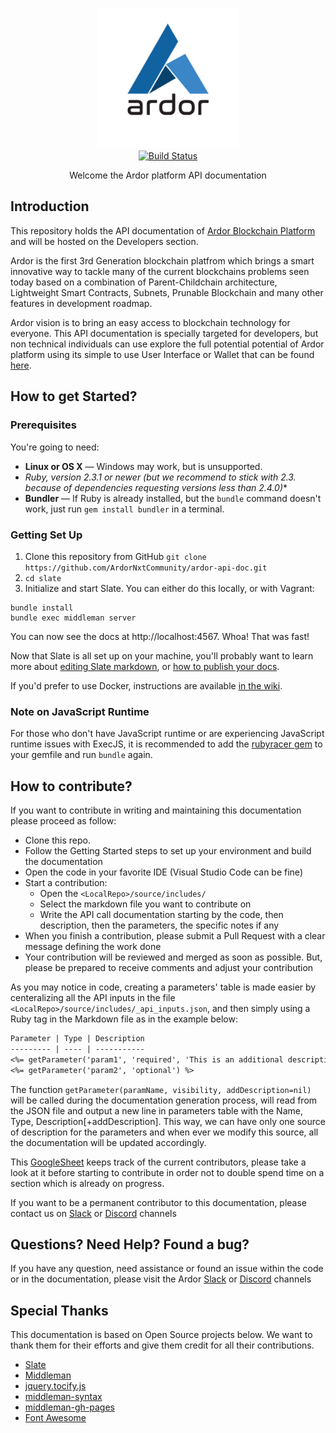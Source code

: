 <p align="center">
  <img src="./source/images/logo.png" alt="Ardor API Documentation" width="226">
  <br>
  <a href="https://travis-ci.org/ArdorNxtCommunity/ardor-api"><img src="https://travis-ci.org/ArdorNxtCommunity/ardor-api.svg?branch=master" alt="Build Status"></a>
</p>

<p align="center">Welcome the Ardor platform API documentation</p>

Introduction
------------

This repository holds the API documentation of [Ardor Blockchain Platform](https://www.ardorplatform.org/) and will be hosted on the Developers section.

Ardor is the first 3rd Generation blockchain platfrom which brings a smart innovative way to tackle many of the current blockchains problems seen today based on a combination of Parent-Childchain architecture, Lightweight Smart Contracts, Subnets, Prunable Blockchain and many other features in development roadmap.

Ardor vision is to bring an easy access to blockchain technology for everyone. This API documentation is specially targeted for developers, but non technical individuals can use explore the full potential potential of Ardor platform using its simple to use User Interface or Wallet that can be found [here](https://www.ardorplatform.org/).

How to get Started?
------------------------------

### Prerequisites

You're going to need:

 - **Linux or OS X** — Windows may work, but is unsupported.
 - **Ruby, version 2.3.1 or newer (but we recommend to stick with 2.3.* because of dependencies requesting versions less than 2.4.0)**
 - **Bundler** — If Ruby is already installed, but the `bundle` command doesn't work, just run `gem install bundler` in a terminal.


### Getting Set Up
1. Clone this repository from GitHub `git clone https://github.com/ArdorNxtCommunity/ardor-api-doc.git`
2. `cd slate`
4. Initialize and start Slate. You can either do this locally, or with Vagrant:

```shell
bundle install
bundle exec middleman server
```

You can now see the docs at http://localhost:4567. Whoa! That was fast!

Now that Slate is all set up on your machine, you'll probably want to learn more about [editing Slate markdown](https://github.com/lord/slate/wiki/Markdown-Syntax), or [how to publish your docs](https://github.com/lord/slate/wiki/Deploying-Slate).

If you'd prefer to use Docker, instructions are available [in the wiki](https://github.com/lord/slate/wiki/Docker).

### Note on JavaScript Runtime

For those who don't have JavaScript runtime or are experiencing JavaScript runtime issues with ExecJS, it is recommended to add the [rubyracer gem](https://github.com/cowboyd/therubyracer) to your gemfile and run `bundle` again.

How to contribute?
---------------------------------

If you want to contribute in writing and maintaining this documentation please proceed as follow:

- Clone this repo.
- Follow the Getting Started steps to set up your environment and build the documentation
- Open the code in your favorite IDE (Visual Studio Code can be fine)
- Start a contribution:
  - Open the `<LocalRepo>/source/includes/`
  - Select the markdown file you want to contribute on
  - Write the API call documentation starting by the code, then description, then the parameters, the specific notes if any
- When you finish a contribution, please submit a Pull Request with a clear message defining the work done
- Your contribution will be reviewed and merged as soon as possible. But, please be prepared to receive comments and adjust your contribution

As you may notice in code, creating a parameters' table is made easier by centeralizing all the API inputs in the file `<LocalRepo>/source/includes/_api_inputs.json`, and then simply using a Ruby tag in the Markdown file as in the example below:

```markdown
Parameter | Type | Description
--------- | ---- | -----------
<%= getParameter('param1', 'required', 'This is an additional description') %>
<%= getParameter('param2', 'optional') %>
```

The function `getParameter(paramName, visibility, addDescription=nil)` will be called during the documentation generation process, will read from the JSON file and output a new line in parameters table with the Name, Type, Description[+addDescription].
This way, we can have only one source of description for the parameters and when ever we modify this source, all the documentation will be updated accordingly.

This [GoogleSheet](https://docs.google.com/spreadsheets/d/1Jw8lEbhOi850TXpvEcNtRwL6iC76KLvDdLZXDC06TL8/) keeps track of the current contributors, please take a look at it before starting to contribute in order not to double spend time on a section which is already on progress.

If you want to be a permanent contributor to this documentation, please contact us on [Slack](https://ardornxt.slack.com/) or [Discord](https://discord.gg/ZrBhZNp) channels

Questions? Need Help? Found a bug?
----------------------------------

If you have any question, need assistance or found an issue within the code or in the documentation, please visit the Ardor [Slack](https://ardornxt.slack.com/) or [Discord](https://discord.gg/ZrBhZNp) channels


Special Thanks
--------------------
This documentation is based on Open Source projects below. We want to thank them for their efforts and give them credit for all their contributions.
- [Slate](https://github.com/lord/slate)
- [Middleman](https://github.com/middleman/middleman)
- [jquery.tocify.js](https://github.com/gfranko/jquery.tocify.js)
- [middleman-syntax](https://github.com/middleman/middleman-syntax)
- [middleman-gh-pages](https://github.com/edgecase/middleman-gh-pages)
- [Font Awesome](http://fortawesome.github.io/Font-Awesome/)
